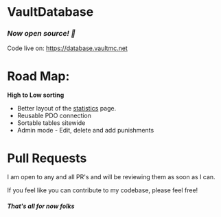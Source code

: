# VaultDatabase
### _Now open source! :confetti_ball:_

Code live on: https://database.vaultmc.net

# Road Map:
**High to Low sorting**
- Better layout of the [statistics](https://database.vaultmc.net/?action=statistics) page.
- Reusable PDO connection
- Sortable tables sitewide
- Admin mode - Edit, delete and add punishments

# Pull Requests
I am open to any and all PR's and will be reviewing them as soon as I can. 

If you feel like you can contribute to my codebase, please feel free!

##### _That's all for now folks_
